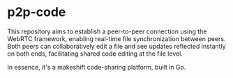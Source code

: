 # p2p-code
This repository aims to establish a peer-to-peer connection using the WebRTC framework, enabling real-time file synchronization between peers. Both peers can collaboratively edit a file and see updates reflected instantly on both ends, facilitating shared code editing at the file level.

In essence, it's a makeshift code-sharing platform, built in Go.
